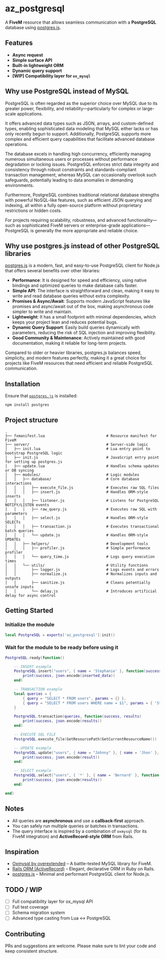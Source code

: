 # az_postgresql

A **FiveM** resource that allows seamless communication with a **PostgreSQL** database using [postgres.js](https://github.com/porsager/postgres).

## Features
- **Async request**
- **Simple surface API**
- **Built-in lightweight ORM**
- **Dynamic query support**
- **[WIP] Compatibility layer for `ox_mysql`**

## Why use PostgreSQL instead of MySQL

PostgreSQL is often regarded as the superior choice over MySQL due to its greater power, flexibility, and reliability—particularly for complex or large-scale applications.

It offers advanced data types such as JSON, arrays, and custom-defined types, enabling sophisticated data modeling that MySQL either lacks or has only recently begun to support. Additionally, PostgreSQL supports more complex and efficient query capabilities that facilitate advanced database operations.

The database excels in handling high concurrency, efficiently managing numerous simultaneous users or processes without performance degradation or locking issues. PostgreSQL enforces strict data integrity and consistency through robust constraints and standards-compliant transaction management, whereas MySQL can occasionally overlook such safeguards, potentially leading to data anomalies in demanding environments.

Furthermore, PostgreSQL combines traditional relational database strengths with powerful NoSQL-like features, such as efficient JSON querying and indexing, all within a fully open-source platform without proprietary restrictions or hidden costs.

For projects requiring scalability, robustness, and advanced functionality—such as sophisticated FiveM servers or enterprise-grade applications—PostgreSQL is generally the more appropriate and reliable choice.

## Why use postgres.js instead of other PostgreSQL libraries

[postgres.js](https://github.com/porsager/postgres) is a modern, fast, and easy-to-use PostgreSQL client for Node.js that offers several benefits over other libraries:

- **Performance**: It is designed for speed and efficiency, using native bindings and optimized queries to make database calls faster.
- **Simple API**: The interface is straightforward and clean, making it easy to write and read database queries without extra complexity.
- **Promises & Async/Await**: Supports modern JavaScript features like promises and async/await out of the box, making asynchronous code simpler to write and maintain.
- **Lightweight**: It has a small footprint with minimal dependencies, which keeps your project lean and reduces potential bugs.
- **Dynamic Query Support**: Easily build queries dynamically with parameters, reducing the risk of SQL injection and improving flexibility.
- **Good Community & Maintenance**: Actively maintained with good documentation, making it reliable for long-term projects.

Compared to older or heavier libraries, postgres.js balances speed, simplicity, and modern features perfectly, making it a great choice for projects like FiveM resources that need efficient and reliable PostgreSQL communication.

## Installation

Ensure that [`postgres.js`](https://github.com/porsager/postgres) is installed:

```bash
npm install postgres
```

## Project structure

```
.
├── fxmanifest.lua                            # Resource manifest for FiveM
├── server/                                   # Server-side logic
│   ├── init.lua                              # Lua entry point to bootstrap PostgreSQL logic
│   ├── init.js                               # JavaScript entry point for setting up postgres.js
│   ├── update.lua                            # Handles schema updates or DB syncing
│   ├── modules/                              # Logic modules
│   │   ├── database/                         # Core database interactions
│   │   │   ├── execute_file.js               # Executes raw SQL files
│   │   │   ├── insert.js                     # Handles ORM-style inserts
│   │   │   ├── listener.js                   # Listens for PostgreSQL NOTIFY/LISTEN events
│   │   │   ├── raw_query.js                  # Executes raw SQL with parameters
│   │   │   ├── select.js                     # Handles ORM-style SELECTs
│   │   │   ├── transaction.js                # Executes transactional batch queries
│   │   │   └── update.js                     # Handles ORM-style UPDATEs
│   │   ├── helpers/                          # Development tools
│   │   │   ├── profiler.js                   # Simple performance profiler
│   │   │   └── query_time.js                 # Logs query execution times
│   │   └── utils/                            # Utility functions
│   │       ├── logger.js                     # Logs events and errors
│   │       ├── normalize.js                  # Normalizes inputs and outputs
│   │       ├── sanitize.js                   # Cleans potentially unsafe inputs
│   │       └── delay.js                      # Introduces artificial delay for async control

```

## Getting Started

### Initialize the module

```lua
local PostgreSQL = exports['az_postgresql']:init()
```

### Wait for the module to be ready before using it

```lua
PostgreSQL.ready(function()

    -- INSERT example
    PostgreSQL.insert("users", { name = 'Stephanie' }, function(success, inserted_data)
        print(success, json.encode(inserted_data))
    end)

    -- TRANSACTION example
    local queries = {
        { query = "SELECT * FROM users", params = {} },
        { query = "SELECT * FROM users WHERE name = $1", params = { 'Stephanie' } }
    }

    PostgreSQL.transaction(queries, function(success, results)
        print(success, json.encode(results))
    end)

    -- EXECUTE SQL FILE
    PostgreSQL.execute_file(GetResourcePath(GetCurrentResourceName()) .. '/test.sql')

    -- UPDATE example
    PostgreSQL.update("users", { name = "Johnny" }, { name = 'Jhon' }, function(success, result)
        print(success, json.encode(result))
    end)

    -- SELECT example
    PostgreSQL.select("users", { '*' }, { name = 'Bernard' }, function(success, results)
        print(success, json.encode(results))
    end)

end)
```

## Notes

- All queries are **asynchronous** and use a **callback-first** approach.
- You can safely run multiple queries or batches in transactions.
- The query interface is inspired by a combination of `oxmysql` (for its FiveM integration) and **ActiveRecord-style ORM** from Rails.

## Inspiration

- [Oxmysql by overextended](https://github.com/overextended/oxmysql) – A battle-tested MySQL library for FiveM.
- [Rails ORM (ActiveRecord)](https://github.com/rails/rails) – Elegant, declarative ORM in Ruby on Rails.
- [postgres.js](https://github.com/porsager/postgres) – Minimal and performant PostgreSQL client for Node.js.

## TODO / WIP

- [ ] Full compatibility layer for ox_mysql API
- [ ] Full test coverage
- [ ] Schema migration system
- [ ] Advanced type casting from Lua ↔ PostgreSQL

## Contributing

PRs and suggestions are welcome. Please make sure to lint your code and keep consistent structure.
